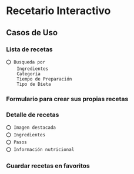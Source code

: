 # Recetario Interactivo

## Casos de Uso
### Lista de recetas
    ⭕ Busqueda por 
        Ingredientes
        Categoría
        Tiempo de Preparación
        Tipo de Dieta
### Formulario para crear sus propias recetas
### Detalle de recetas 
    ⭕ Imagen destacada
    ⭕ Ingredientes
    ⭕ Pasos 
    ⭕ Información nutricional
### Guardar recetas en favoritos
